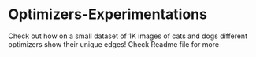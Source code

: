 # Optimizers-Experimentations
Check out how on a small dataset of 1K images of cats and dogs different optimizers show their unique edges! Check Readme file for more
